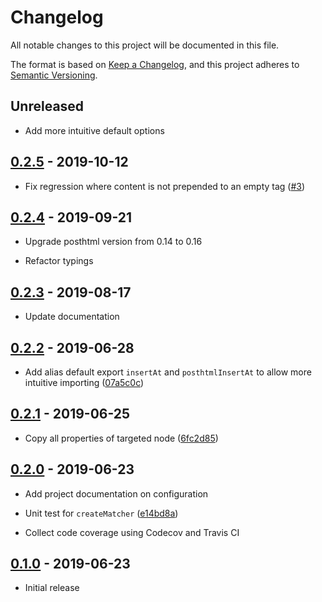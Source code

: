 # Changelog

All notable changes to this project will be documented in this file.

The format is based on [Keep a Changelog](https://keepachangelog.com/en/1.0.0/),
and this project adheres to [Semantic Versioning](https://semver.org/spec/v2.0.0.html).

## Unreleased

- Add more intuitive default options

## [0.2.5](https://github.com/posthtml/posthtml-insert-at/releases/tag/0.2.5) - 2019-10-12

- Fix regression where content is not prepended to an empty tag
  ([#3](https://github.com/posthtml/posthtml-insert-at/issues/3))

## [0.2.4](https://github.com/posthtml/posthtml-insert-at/releases/tag/0.2.4) - 2019-09-21

- Upgrade posthtml version from 0.14 to 0.16

- Refactor typings

## [0.2.3](https://github.com/posthtml/posthtml-insert-at/releases/tag/0.2.3) - 2019-08-17

- Update documentation

## [0.2.2](https://github.com/posthtml/posthtml-insert-at/releases/tag/0.2.2) - 2019-06-28

- Add alias default export `insertAt` and `posthtmlInsertAt` to allow more intuitive importing
  ([07a5c0c](https://github.com/posthtml/posthtml-insert-at/commit/07a5c0cd7b002ef913e1feaf4fd5e017def667fd))

## [0.2.1](https://github.com/posthtml/posthtml-insert-at/releases/tag/0.2.1) - 2019-06-25

- Copy all properties of targeted node
  ([6fc2d85](https://github.com/posthtml/posthtml-insert-at/commit/6fc2d853ec189eb13d353df1690c88343db8b7fd))

## [0.2.0](https://github.com/posthtml/posthtml-insert-at/releases/tag/0.2.0) - 2019-06-23

- Add project documentation on configuration

- Unit test for `createMatcher`
  ([e14bd8a](https://github.com/posthtml/posthtml-insert-at/commit/e14bd8abb973056f69b2bf0cc274b6349b11c7f5))

- Collect code coverage using Codecov and Travis CI

## [0.1.0](https://github.com/posthtml/posthtml-insert-at/releases/tag/0.1.0) - 2019-06-23

- Initial release
